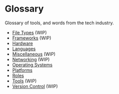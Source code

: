 # Glossary

Glossary of tools, and words from the tech industry.

* [File Types](./file-types.md) (WIP)
* [Frameworks](./frameworks.md) (WIP)
* [Hardware](./hardware.md)
* [Languages](./languages.md)
* [Miscellaneous](./misc.md) (WIP)
* [Networking](./networking.md) (WIP)
* [Operating Systems](./os.md)
* [Platforms](./platforms.md)
* [Roles](./roles.md)
* [Tools](./tools.md) (WIP)
* [Version Control](./version-control.md) (WIP)

